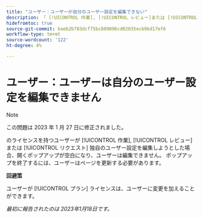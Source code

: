 ```yaml
---
title: "ユーザー：ユーザーが自分のユーザー設定を編集できない"
description: 「 [!UICONTROL 作業], [!UICONTROL レビュー]または [!UICONTROL リクエスト] 独自のユーザー設定を編集しようとした場合、開くポップアップが空白になり、ユーザーは編集できません。 ポップアップを終了するには、ユーザーはページを更新する必要があります。」
hidefromtoc: true
source-git-commit: baeb2b783dcf75bc889096cd02035ecb9bd17ef6
workflow-type: tm+mt
source-wordcount: '122'
ht-degree: 4%

---
```



# ユーザー：ユーザーは自分のユーザー設定を編集できません

>[!NOTE]
>
>この問題は 2023 年 1 月 27 日に修正されました。

のライセンスを持つユーザーが [!UICONTROL 作業], [!UICONTROL レビュー]または [!UICONTROL リクエスト] 独自のユーザー設定を編集しようとした場合、開くポップアップが空白になり、ユーザーは編集できません。 ポップアップを終了するには、ユーザーはページを更新する必要があります。

**回避策**

ユーザーが [!UICONTROL プラン] ライセンスは、ユーザーに変更を加えることができます。

_最初に報告されたのは 2023年1月18日です。_

